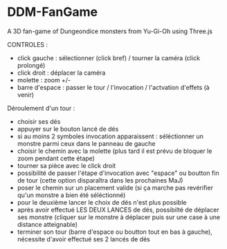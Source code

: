 # DDM-FanGame
A 3D fan-game of Dungeondice monsters from Yu-Gi-Oh using Three.js


CONTROLES :
- click gauche : sélectionner (click bref) / tourner la caméra (click prolongé)
- click droit : déplacer la caméra
- molette : zoom +/-
- barre d'espace : passer le tour / l'invocation / l'actvation d'effets (à venir)


Déroulement d'un tour :
- choisir ses dés
- appuyer sur le bouton lancé de dés
- si au moins 2 symboles invocation apparaissent : séléctionner un monstre parmi ceux dans le panneau de gauche
- choisir le chemin avec la molette (plus tard il est prévu de bloquer le zoom pendant cette étape)
- tourner sa pièce avec le click droit
- possibilité de passer l'étape d'invocation avec "espace" ou boutton fin de tour (cette option disparaîtra dans les prochaines MaJ)
- poser le chemin sur un placement valide (si ça marche pas revérifier qu'un monstre a bien été séléctionné)
- pour le deuxième lancer le choix de dés n'est plus possible
- après avoir effectué LES DEUX LANCES de dés, possibilté de déplacer ses monstre (cliquer sur le monstre à déplacer puis sur une case à une distance atteignable)
- terminer son tour (barre d'espace ou boutton tout en bas à gauche), nécessite d'avoir effectué ses 2 lancés de dés
